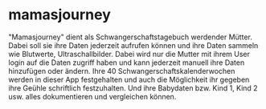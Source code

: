 # mamasjourney 
"Mamasjourney" dient als Schwangerschaftstagebuch werdender Mütter. Dabei soll sie ihre Daten jederzeit aufrufen können und ihre Daten sammeln wie Blutwerte, Ultraschallbilder. 
Dabei wird nur die Mutter mit ihrem User login auf die Daten zugriff haben und kann jederzeit manuell ihre Daten hinzufügen oder ändern. Ihre 40 Schwangerschaftskalenderwochen werden in dieser App festgehalten und auch die Möglichkeit ihr gegeben ihre Geühle schriftlich festzuhalten. Und ihre Babydaten bzw. Kind 1, Kind 2 usw. alles dokumentieren und vergleichen können. 
